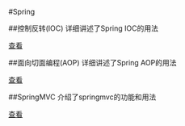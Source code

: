 #Spring

##控制反转(IOC)
详细讲述了Spring IOC的用法

[查看](https://github.com/l81893521/spring-example/tree/master/src/main/java/com/babylove/www/spring/ioc)

##面向切面编程(AOP)
详细讲述了Spring AOP的用法

[查看](https://github.com/l81893521/spring-example/tree/master/src/main/java/com/babylove/www/spring/aop)

##SpringMVC
介绍了springmvc的功能和用法

[查看](https://github.com/l81893521/spring-example/tree/master/src/main/java/com/babylove/www/springmvc/)
